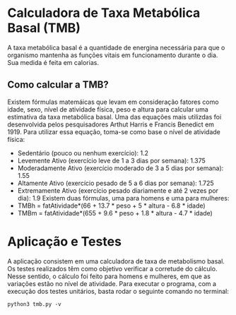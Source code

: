 # Calculadora de Taxa Metabólica Basal (TMB)
A taxa metabólica basal é a quantidade de energina necessária para que o organismo mantenha as funções vitais em funcionamento durante o dia. Sua medida é feita em calorias.

## Como calcular a TMB?
Existem fórmulas matemáicas que levam em consideração fatores como idade, sexo, nível de atividade física, peso e altura para calcular uma estimativa da taxa metabólica basal. Uma das equações mais utilizdas foi desenvolvida pelos pesquisadores Arthut Harris e Francis Benedict em 1919. Para utilizar essa equação, toma-se como base o nível de atividade física:
  - Sedentário (pouco ou nenhum exercício): 1.2
  - Levemente Ativo (exercício leve de 1 a 3 dias por semana): 1.375
  - Moderadamente Ativo (exercício moderado de 3 a 5 dias por semana): 1.55
  - Altamente Ativo (exercício pesado de 5 a 6 dias por semana): 1.725
  - Extremamente Ativo (exercício pesado diariamente e até 2 vezes por dia): 1.9
Existem duas fórmulas, uma para homens e uma para mulheres:
  - TMBh = fatAtividade*(66 + 13.7 * peso + 5 * altura - 6.8 * idade)
  - TMBm = fatAtividade*(655 + 9.6 * peso + 1.8 * altura - 4.7 * idade)

# Aplicação e Testes
A aplicação consistem em uma calculadora de taxa de metabolismo basal.
Os testes realizados têm como objetivo verificar a corretude do cálculo. Nesse sentido, o cálculo foi feito para homens e mulheres, em que as variações estão no nível de atividade.
Para executar o programa, com a execução dos testes unitários, basta rodar o seguinte comando no terminal:
```
python3 tmb.py -v
```
